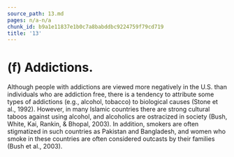 ```yaml
---
source_path: 13.md
pages: n/a-n/a
chunk_id: b9a1e11837e1b0c7a8babddbc9224759f79cd719
title: '13'
---
```

# (f) Addictions.

Although people with addictions are viewed more negatively in the U.S. than individuals who are addiction free, there is a tendency to attribute some types of addictions (e.g., alcohol, tobacco) to biological causes (Stone et al., 1992). However, in many Islamic countries there are strong cultural taboos against using alcohol, and alcoholics are ostracized in society (Bush, White, Kai, Rankin, & Bhopal, 2003). In addition, smokers are often stigmatized in such countries as Pakistan and Bangladesh, and women who smoke in these countries are often considered outcasts by their families (Bush et al., 2003).
